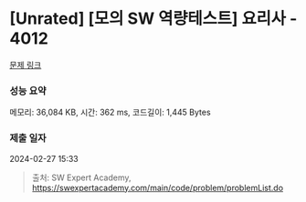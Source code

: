 # [Unrated] [모의 SW 역량테스트] 요리사 - 4012 

[문제 링크](https://swexpertacademy.com/main/code/problem/problemDetail.do?contestProbId=AWIeUtVakTMDFAVH) 

### 성능 요약

메모리: 36,084 KB, 시간: 362 ms, 코드길이: 1,445 Bytes

### 제출 일자

2024-02-27 15:33



> 출처: SW Expert Academy, https://swexpertacademy.com/main/code/problem/problemList.do